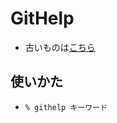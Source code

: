 <h1>GitHelp</h1>

<ul>
  <li>古いものは<a href="https://github.com/masui/GitHelp_old">こちら</a></li>
</ul>

<h2>使いかた</h2>

<ul>
  <li><code>% githelp キーワード</code></li>
</ul>
